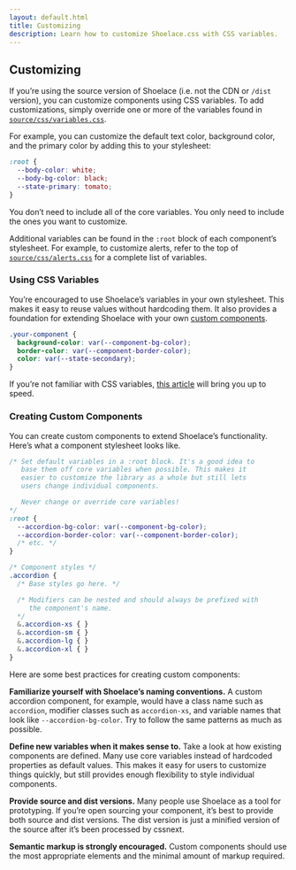 ```yaml
---
layout: default.html
title: Customizing
description: Learn how to customize Shoelace.css with CSS variables.
---
```


## Customizing

If you’re using the source version of Shoelace (i.e. not the CDN or `/dist` version), you can customize components using CSS variables. To add customizations, simply override one or more of the variables found in [`source/css/variables.css`](../source/css/variables.css).

For example, you can customize the default text color, background color, and the primary color by adding this to your stylesheet:

```css
:root {
  --body-color: white;
  --body-bg-color: black;
  --state-primary: tomato;
}
```

You don’t need to include all of the core variables. You only need to include the ones you want to customize.

Additional variables can be found in the `:root` block of each component’s stylesheet. For example, to customize alerts, refer to the top of [`source/css/alerts.css`](../source/css/alerts.css) for a complete list of variables.

### Using CSS Variables

You’re encouraged to use Shoelace’s variables in your own stylesheet. This makes it easy to reuse values without hardcoding them. It also provides a foundation for extending Shoelace with your own [custom components](#creating-custom-components).

```css
.your-component {
  background-color: var(--component-bg-color);
  border-color: var(--component-border-color);
  color: var(--state-secondary);
}
```

If you’re not familiar with CSS variables, [this article](https://developer.mozilla.org/en-US/docs/Web/CSS/Using_CSS_variables) will bring you up to speed.

### Creating Custom Components

You can create custom components to extend Shoelace’s functionality. Here’s what a component stylesheet looks like.

```css
/* Set default variables in a :root block. It's a good idea to
   base them off core variables when possible. This makes it
   easier to customize the library as a whole but still lets
   users change individual components.

   Never change or override core variables!
*/
:root {
  --accordion-bg-color: var(--component-bg-color);
  --accordion-border-color: var(--component-border-color);
  /* etc. */
}

/* Component styles */
.accordion {
  /* Base styles go here. */

  /* Modifiers can be nested and should always be prefixed with
     the component's name.
  */
  &.accordion-xs { }
  &.accordion-sm { }
  &.accordion-lg { }
  &.accordion-xl { }
}
```

Here are some best practices for creating custom components:

**Familiarize yourself with Shoelace’s naming conventions.** A custom accordion component, for example, would have a class name such as `accordion`, modifier classes such as `accordion-xs`, and variable names that look like `--accordion-bg-color`. Try to follow the same patterns as much as possible.

**Define new variables when it makes sense to.** Take a look at how existing components are defined. Many use core variables instead of hardcoded properties as default values. This makes it easy for users to customize things quickly, but still provides enough flexibility to style individual components.

**Provide source and dist versions.** Many people use Shoelace as a tool for prototyping. If you’re open sourcing your component, it’s best to provide both source and dist versions. The dist version is just a minified version of the source after it’s been processed by cssnext.

**Semantic markup is strongly encouraged.** Custom components should use the most appropriate elements and the minimal amount of markup required.
